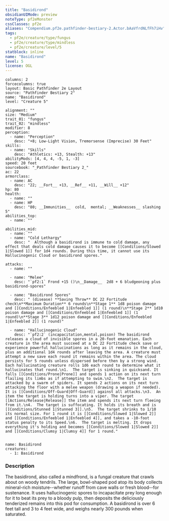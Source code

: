```yaml
---
title: "Basidirond"
obsidianUIMode: preview
noteType: pf2eMonster
cssClasses: pf2e
aliases: "Compendium.pf2e.pathfinder-bestiary-2.Actor.bAaVfrdNLfFh7iHv" 
tags:
  - pf2e/creature/type/fungus
  - pf2e/creature/type/mindless
  - pf2e/creature/level/5
statblock: inline
name: "Basidirond"
level: 5
license: OGL
---
```


```statblock
columns: 2
forcecolumns: true
layout: Basic Pathfinder 2e Layout
source: "Pathfinder Bestiary 2"
name: "Basidirond"
level: "Creature 5"

alignment: ""
size: "Medium"
trait_01: "fungus"
trait_02: "mindless"
modifier: 8
perception:
  - name: "Perception"
    desc: "+8; Low-Light Vision, Tremorsense (Imprecise) 30 Feet"
skills:
  - name: "Skills"
    desc: "Athletics: +13, Stealth: +13"
abilityMods: [4, 4, 4, -5, 1, -3]
speed: 20 feet
sourcebook: "_Pathfinder Bestiary 2_"
ac: 22
armorclass:
  - name: AC
    desc: "22; __Fort__ +13, __Ref__ +11, __Will__ +12"
hp: 80
health:
  - name: ""
  - name: HP
    desc: "80; __Immunities__  cold,  mental; __Weaknesses__ slashing 5"
abilities_top:
  - name: ""

abilities_mid:
  - name: ""
  - name: "Cold Lethargy"
    desc: "  Although a basidirond is immune to cold damage, any effect that deals cold damage causes it to become [[Conditions/Slowed 1|Slowed 1]] for 1d4 rounds. During this time, it cannot use its Hallucinogenic Cloud or basidirond spores."

attacks:
  - name: ""

  - name: "Melee"
    desc: "`pf2:1` Frond +15 ()\n__Damage__  2d8 + 6 bludgeoning plus basidirond-spores"

  - name: "Basidirond Spores"
    desc: " (disease) **Saving Throw** DC 22 Fortitude check\n**Maximum Duration** 6 rounds\n**Stage 1** 1d8 poison damage and [[Conditions/Enfeebled 1|Enfeebled 1]] (1 round)\n**Stage 2** 1d10 poison damage and [[Conditions/Enfeebled 1|Enfeebled 1]] (1 round)\n**Stage 3** 1d12 poison damage and [[Conditions/Enfeebled 1|Enfeebled 2]] (1 round)"

  - name: "Hallucinogenic Cloud"
    desc: "`pf2:2` (incapacitation,mental,poison) The basidirond releases a cloud of invisible spores in a 20-foot emanation. Each creature in the area must succeed at a DC 22 Fortitude check save or experience powerful hallucinations as long as it remains in the cloud, plus an additional 1d4 rounds after leaving the area. A creature must attempt a new save each round it remains within the area. The cloud persists for 5 rounds unless dispersed before then by a strong wind. Each hallucinating creature rolls 1d6 each round to determine what it hallucinates that round.\n1.  The target is sinking in quicksand. It falls [[Conditions/Prone|Prone]] and spends 1 action on its next turn flailing its limbs as if attempting to swim.\n2.  The target is attacked by a swarm of spiders. It spends 2 actions on its next turn attacking the floor with a melee weapon (drawing a weapon if needed). It is [[Conditions/Off-Guard|Off-Guard]] against all attacks.\n3.  An item the target is holding turns into a viper. The target [[Actions/Release|Release]] the item and spends its next turn fleeing from it.\n4.  The target is suffocating. It holds its breath and is [[Conditions/Stunned 1|Stunned 3]].\n5.  The target shrinks to 1/10 its normal size. For 1 round it is [[Conditions/Slowed 1|Slowed 2]] and [[Conditions/Enfeebled 1|Enfeebled 4]], and takes a -10-foot status penalty to its Speed.\n6.  The target is melting. It drops everything it's holding and becomes [[Conditions/Slowed 1|Slowed 2]] and [[Conditions/Clumsy 1|Clumsy 4]] for 1 round."
 
```

```encounter-table
name: Basidirond
creatures:
  - 1: Basidirond
```


### Description
The basidirond, also called a mindfrond, is a fungal creature that crawls about on woody tendrils. The large, bowl-shaped pod atop its body collects mineral-rich moisture--whether runoff from cave walls or fresh blood--for sustenance. It uses hallucinogenic spores to incapacitate prey long enough for it to beat its prey to a bloody pulp, then deposits the deliciously tenderized remains into this pod for consumption. A basidirond is over 6 feet tall and 3 to 4 feet wide, and weighs nearly 300 pounds when saturated.
